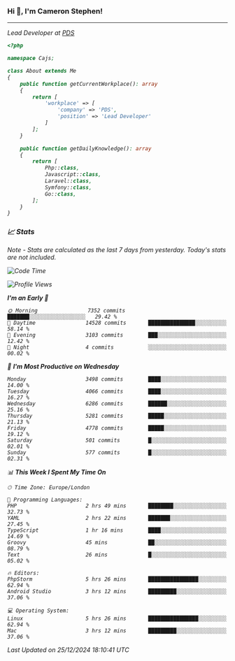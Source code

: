 ### Hi 👋, I'm Cameron Stephen!
<hr>
<p><em>Lead Developer at <a href="https://prindatasolutions.co.uk">PDS</a></p>


```php
<?php

namespace Cajs;

class About extends Me
{
    public function getCurrentWorkplace(): array
    {
        return [
            'workplace' => [
                'company' => 'PDS',
                'position' => 'Lead Developer'
            ]
        ];
    }

    public function getDailyKnowledge(): array
    {
        return [
            Php::class,
            Javascript::class,
            Laravel::class,
            Symfony::class,
            Go::class,
        ];
    }
}
```

### 📈 Stats
<p><em>Note - Stats are calculated as the last 7 days from yesterday. Today's stats are not included.</em></p>


<!--START_SECTION:waka-->
![Code Time](http://img.shields.io/badge/Code%20Time-4%2C151%20hrs%2040%20mins-blue)

![Profile Views](http://img.shields.io/badge/Profile%20Views-0-blue)

**I'm an Early 🐤** 

```text
🌞 Morning                7352 commits        ███████░░░░░░░░░░░░░░░░░░   29.42 % 
🌆 Daytime                14528 commits       ███████████████░░░░░░░░░░   58.14 % 
🌃 Evening                3103 commits        ███░░░░░░░░░░░░░░░░░░░░░░   12.42 % 
🌙 Night                  4 commits           ░░░░░░░░░░░░░░░░░░░░░░░░░   00.02 % 
```
📅 **I'm Most Productive on Wednesday** 

```text
Monday                   3498 commits        ████░░░░░░░░░░░░░░░░░░░░░   14.00 % 
Tuesday                  4066 commits        ████░░░░░░░░░░░░░░░░░░░░░   16.27 % 
Wednesday                6286 commits        ██████░░░░░░░░░░░░░░░░░░░   25.16 % 
Thursday                 5281 commits        █████░░░░░░░░░░░░░░░░░░░░   21.13 % 
Friday                   4778 commits        █████░░░░░░░░░░░░░░░░░░░░   19.12 % 
Saturday                 501 commits         █░░░░░░░░░░░░░░░░░░░░░░░░   02.01 % 
Sunday                   577 commits         █░░░░░░░░░░░░░░░░░░░░░░░░   02.31 % 
```


📊 **This Week I Spent My Time On** 

```text
🕑︎ Time Zone: Europe/London

💬 Programming Languages: 
PHP                      2 hrs 49 mins       ████████░░░░░░░░░░░░░░░░░   32.73 % 
YAML                     2 hrs 22 mins       ███████░░░░░░░░░░░░░░░░░░   27.45 % 
TypeScript               1 hr 16 mins        ████░░░░░░░░░░░░░░░░░░░░░   14.69 % 
Groovy                   45 mins             ██░░░░░░░░░░░░░░░░░░░░░░░   08.79 % 
Text                     26 mins             █░░░░░░░░░░░░░░░░░░░░░░░░   05.02 % 

🔥 Editors: 
PhpStorm                 5 hrs 26 mins       ████████████████░░░░░░░░░   62.94 % 
Android Studio           3 hrs 12 mins       █████████░░░░░░░░░░░░░░░░   37.06 % 

💻 Operating System: 
Linux                    5 hrs 26 mins       ████████████████░░░░░░░░░   62.94 % 
Mac                      3 hrs 12 mins       █████████░░░░░░░░░░░░░░░░   37.06 % 
```


 Last Updated on 25/12/2024 18:10:41 UTC
<!--END_SECTION:waka-->
